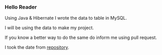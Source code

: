 ### Hello Reader

Using Java & Hibernate I wrote the data to table in MySQL.

I will be using the data to make my project. 

If you know a better way to do the same do inform me using pull request.

I took the date from [repository](https://github.com/snarayanank2/indian_banks).

